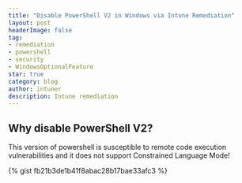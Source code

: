 ```yaml
---
title: "Disable PowerShell V2 in Windows via Intune Remediation"
layout: post
headerImage: false
tag:
- remediation
- powershell
- security
- WindowsOptionalFeature
star: true
category: blog
author: intuner
description: Intune remediation
---
```

## Why disable PowerShell V2?
This version of powershell is susceptible to remote code execution vulnerabilities and it
does not support Constrained Language Mode!

{% gist fb21b3de1b41f8abac28b17bae33afc3 %}
